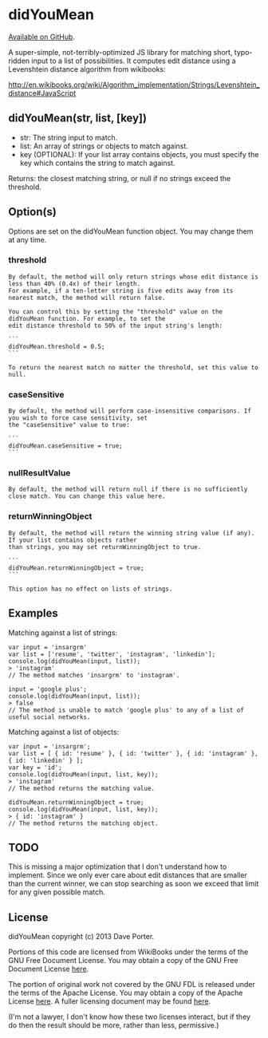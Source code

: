   # didYouMean

  [Available on GitHub](https://github.com/dcporter/didyoumean.js).

  A super-simple, not-terribly-optimized JS library for matching short, typo-ridden input to a list of possibilities.
  It computes edit distance using a Levenshtein distance algorithm from wikibooks:

  http://en.wikibooks.org/wiki/Algorithm_implementation/Strings/Levenshtein_distance#JavaScript


  ## didYouMean(str, list, [key])

  - str: The string input to match.
  - list: An array of strings or objects to match against.
  - key (OPTIONAL): If your list array contains objects, you must specify the key which contains the string
    to match against.

  Returns: the closest matching string, or null if no strings exceed the threshold.


  ## Option(s)

  Options are set on the didYouMean function object. You may change them at any time.

  ### threshold

    By default, the method will only return strings whose edit distance is less than 40% (0.4x) of their length.
    For example, if a ten-letter string is five edits away from its nearest match, the method will return false.

    You can control this by setting the "threshold" value on the didYouMean function. For example, to set the
    edit distance threshold to 50% of the input string's length:

    ```
    didYouMean.threshold = 0.5;
    ```

    To return the nearest match no matter the threshold, set this value to null.

  ### caseSensitive

    By default, the method will perform case-insensitive comparisons. If you wish to force case sensitivity, set
    the "caseSensitive" value to true:

    ```
    didYouMean.caseSensitive = true;
    ```
  
  ### nullResultValue

    By default, the method will return null if there is no sufficiently close match. You can change this value here.

  ### returnWinningObject

    By default, the method will return the winning string value (if any). If your list contains objects rather
    than strings, you may set returnWinningObject to true.
    
    ```
    didYouMean.returnWinningObject = true;
    ```
    
    This option has no effect on lists of strings.


  ## Examples

  Matching against a list of strings:
  ```
  var input = 'insargrm'
  var list = ['resume', 'twitter', 'instagram', 'linkedin'];
  console.log(didYouMean(input, list));
  > 'instagram'
  // The method matches 'insargrm' to 'instagram'.

  input = 'google plus';
  console.log(didYouMean(input, list));
  > false
  // The method is unable to match 'google plus' to any of a list of useful social networks.
  ```

  Matching against a list of objects:
  ```
  var input = 'insargrm';
  var list = [ { id: 'resume' }, { id: 'twitter' }, { id: 'instagram' }, { id: 'linkedin' } ];
  var key = 'id';
  console.log(didYouMean(input, list, key));
  > 'instagram'
  // The method returns the matching value.

  didYouMean.returnWinningObject = true;
  console.log(didYouMean(input, list, key));
  > { id: 'instagram' }
  // The method returns the matching object.
  ```


  ## TODO

  This is missing a major optimization that I don't understand how to implement. Since we only ever care about
  edit distances that are smaller than the current winner, we can stop searching as soon we exceed that limit for
  any given possible match.


  ## License

  didYouMean copyright (c) 2013 Dave Porter.

  Portions of this code are licensed from WikiBooks under the terms of the GNU Free Document License. You may obtain
  a copy of the GNU Free Document License [here](http://en.wikibooks.org/wiki/GNU_Free_Documentation_License).
  
  The portion of original work not covered by the GNU FDL is released under the terms of the Apache License.  You
  may obtain a copy of the Apache License [here](http://www.apache.org/licenses/LICENSE-2.0). A fuller licensing
  document may be found [here](http://github.com/dcporter/didyoumean.js).

  (I'm not a lawyer, I don't know how these two licenses interact, but if they do then the result should be more,
  rather than less, permissive.)
